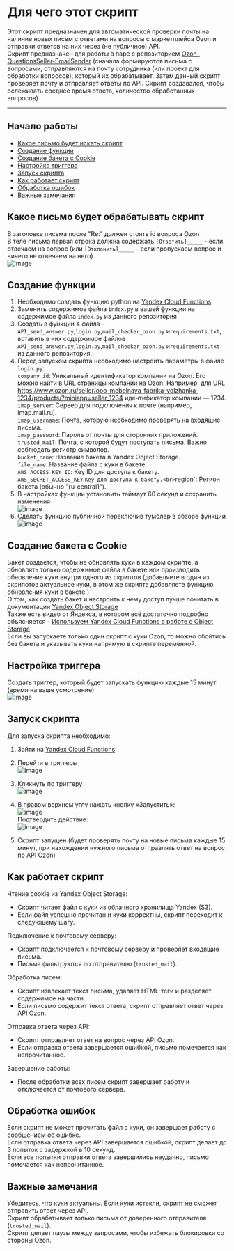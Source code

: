 # Для чего этот скрипт

Этот скрипт предназначен для автоматической проверки почты на наличие новых писем с ответами на вопросы с маркетплейса Ozon и отправки ответов на них через (не публичное) API. <br>
Скрипт предназначен для работы в паре с репозиторием [Ozon-QuestionsSeller-EmailSender](https://github.com/EstebanQW/Ozon-QuestionsSeller-EmailSender) (сначала формируются письма с вопросами, отправляются на почту сотрудника (или проект для обработки вопросов), который их обрабатывает. Затем данный скрипт проверяет почту и отправляет ответы по API. Скрипт создавался, чтобы ослеживать среднее время ответа, количество обработанных вопросов)

______

## Начало работы

* [Какое письмо будет искать скрипт](#какое-письмо-будет-обрабатывать-скрипт)  
* [Создание функции](#создание-функции)  
* [Создание бакета с Cookie](#создание-бакета-с-cookie)  
* [Настройка триггера](#настройка-триггера)  
* [Запуск скрипта](#запуск-скрипта)  
* [Как работает скрипт](#как-работает-скрипт)  
* [Обработка ошибок](#обработка-ошибок)  
* [Важные замечания](#важные-замечания)  

## Какое письмо будет обрабатывать скрипт

В заголовке письма после "Re:" должен стоять id вопроса Ozon<br>
В теле письма первая строка должна содержать `[Ответить]_____` - если отвечаем на вопрос (или `[Отклонить]_____` -  если пропускаем вопрос и ничего не отвечаем на него)<br>
![image](https://github.com/user-attachments/assets/462827ce-f94b-4923-82b6-cfe9db10fbcb)



## Создание функции

1. Необходимо создать функцию python на [Yandex Cloud Functions](https://console.yandex.cloud/folders) <br>
2. Заменить содержимое файла `index.py` в вашей функции на содержимое файла `index.py` из данного репозитория<br>
3. Создать в функции 4 файла - `API_send_answer.py`,`login.py`,`mail_checker_ozon.py` и`requirements.txt`, вставить в них содержимое файлов `API_send_answer.py`,`login.py`,`mail_checker_ozon.py` и`requirements.txt` из данного репозитория.<br>
5. Перед запуском скрипта необходимо настроить параметры в файле `login.py`:<br>
`company_id`: Уникальный идентификатор компании на Ozon. Его можно найти в URL страницы компании на Ozon. Например, для URL https://www.ozon.ru/seller/ooo-mebelnaya-fabrika-volzhanka-1234/products/?miniapp=seller_1234 идентификатор компании — 1234.<br>
`imap_server`: Сервер для подключения к почте (например, imap.mail.ru).<br>
`imap_username`: Почта, которую необходимо проверять на входящие письма.<br>
`imap_password`: Пароль от почты для сторонних приложений.<br>
`trusted_mail`: Почта, с которой будут поступать письма. Важно соблюдать регистр символов.<br>
`bucket_name`: Название бакета в Yandex Object Storage.<br>
`file_name`: Название файла с куки в бакете.<br>
`AWS_ACCESS_KEY_ID`: Key ID для доступа к бакету.<br>
`AWS_SECRET_ACCESS_KEY`:` Key для доступа к бакету.<br>
`region`: Регион бакета (обычно "ru-central1").
6. В настройках функции установить таймаут 60 секунд и сохранить изменения<br>
![image](https://github.com/user-attachments/assets/7b72ff96-543e-4886-9ad9-751239dee50f) 
7. Сделать функцию публичной переключив тумблер в обзоре функции<br>
![image](https://github.com/user-attachments/assets/251ebed7-2ee7-4a82-87cb-db9e51597b18)


## Создание бакета с Cookie 

Бакет создается, чтобы не обновлять куки в каждом скрипте, а обновлять только содержимое файла в бакете или производить обновление куки внутри одного из скриптов (добавляете в один из скрипотов актуальное куки, в этом же скрипте добавляете функцию обновления куки в бакете.)<br>
О том, как создать бакет и настроить к нему доступ лучше почитать в документации [Yandex Object Storage](https://yandex.cloud/ru/docs/storage/operations/buckets/create)<br>
Также есть видео от Яндекса, в котором всё достаточно подробно объясняется - [Используем Yandex Cloud Functions в работе с Object Storage](https://www.youtube.com/watch?v=_d-EPZ-X_Qo&ab_channel=YandexCloud)<br>
Если вы запускаете только один скрипт с куки Ozon, то можно обойтись без бакета и указывать куки напрямую в скрипте переменной.


## Настройка триггера

Создать триггер, который будет запускать функцию каждые 15 минут (время на ваше усмотрение)<br>
![image](https://github.com/user-attachments/assets/84fcbbf3-58c6-4e24-9e97-7a6b8b90fa14)


## Запуск скрипта

Для запуска скрипта необходимо:
1.	Зайти на [Yandex Cloud Functions](https://console.yandex.cloud/folders) 
2.	Перейти в триггеры <br>
![image](https://github.com/user-attachments/assets/c133a1b2-3391-412f-ad8c-d323d5c13b1f)

3.	Кликнуть по триггеру <br>
![image](https://github.com/user-attachments/assets/022810c2-777f-4802-8244-7c61007b2f22)

4.	В правом верхнем углу нажать кнопку «Запустить»: <br>
![image](https://github.com/user-attachments/assets/96b367a9-c0ab-48a2-950a-5b31ea64a328) <br>
Подтвердить действие: <br>
![image](https://github.com/user-attachments/assets/96f6b7ff-4808-4a87-afa2-d34546aa0464)
5.	Скрипт запущен (будет проверять почту на новые письма каждые 15 минут, при нахождении нужного письма отправлять ответ на вопрос по API Ozon)


## Как работает скрипт
Чтение cookie из Yandex Object Storage:
* Скрипт читает файл с куки из облачного хранилища Yandex (S3).
* Если файл успешно прочитан и куки корректны, скрипт переходит к следующему шагу.

Подключение к почтовому серверу:
* Скрипт подключается к почтовому серверу и проверяет входящие письма.
* Письма фильтруются по отправителю (`trusted_mail`).

Обработка писем:
* Скрипт извлекает текст письма, удаляет HTML-теги и разделяет содержимое на части.
* Если письмо содержит текст ответа, скрипт отправляет ответ через API Ozon.

Отправка ответа через API:
* Скрипт отправляет ответ на вопрос через API Ozon.
* Если отправка ответа завершается ошибкой, письмо помечается как непрочитанное.

Завершение работы:
* После обработки всех писем скрипт завершает работу и отключается от почтового сервера.

## Обработка ошибок
Если скрипт не может прочитать файл с куки, он завершает работу с сообщением об ошибке.<br>
Если отправка ответа через API завершается ошибкой, скрипт делает до 3 попыток с задержкой в 10 секунд.<br>
Если все попытки отправки ответа завершились неудачно, письмо помечается как непрочитанное.<br>

## Важные замечания
Убедитесь, что куки актуальны. Если куки истекли, скрипт не сможет отправить ответ через API.<br>
Скрипт обрабатывает только письма от доверенного отправителя (`trusted_mail`).<br>
Скрипт делает паузы между запросами, чтобы избежать блокировки со стороны Ozon.
